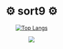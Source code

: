 <h1 align="center">⚙️ sort9 ⚙️</h1>

<div align="center">
  
[![Top Langs](https://github-readme-stats.vercel.app/api/top-langs/?username=sort9&layout=compact&bg_color=00000000&border_color=00000000&text_color=fff)](https://github.com/anuraghazra/github-readme-stats)

</div>

<div align="center">
  <a href="https://github.com/antonkomarev/github-profile-views-counter"><img src="https://komarev.com/ghpvc/?username=maxhu08&color=grey&style=for-the-badge"></a>
</div>

<br />
